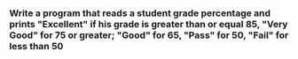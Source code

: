 ### Write a program that reads a student grade percentage and prints "Excellent" if his grade is greater than or equal 85, "Very Good" for 75 or greater; "Good" for 65, "Pass" for 50, "Fail" for less than 50

